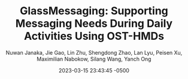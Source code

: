 ---
title: "GlassMessaging: Supporting Messaging Needs During Daily Activities Using OST-HMDs"
image: "/assets/publication/截圖-2024-02-25-下午10.36.26-1024x565.png"
description: 
keywords: 
date:  2023-03-15 23:43:45 -0500
date-text: SUI
author: "Nuwan Janaka, Jie Gao, Lin Zhu, Shengdong Zhao, Lan Lyu, Peisen Xu, Maximilian Nabokow, Silang Wang, Yanch Ong"
pdf-link: 
page-link:
video-link: /assets/publication/Demo_GlassMessaging_Video.mp4
---